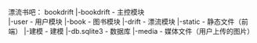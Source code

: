 漂流书吧：
bookdrift
	|-bookdrift - 主控模块	
	|-user - 用户模块
	|-book - 图书模块
	|-drift - 漂流模块
	|-static - 静态文件（前端）
	|-建模 - 建模
	|-db.sqlite3 - 数据库
	|-media - 媒体文件（用户上传的图片）